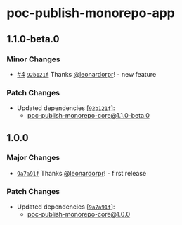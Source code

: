 # poc-publish-monorepo-app

## 1.1.0-beta.0

### Minor Changes

- [#4](https://github.com/leonardorpr/poc-monorepo-publish-npm/pull/4) [`92b121f`](https://github.com/leonardorpr/poc-monorepo-publish-npm/commit/92b121f5b34f32640f5e3f7f80262eab877f2282) Thanks [@leonardorpr](https://github.com/leonardorpr)! - new feature

### Patch Changes

- Updated dependencies [[`92b121f`](https://github.com/leonardorpr/poc-monorepo-publish-npm/commit/92b121f5b34f32640f5e3f7f80262eab877f2282)]:
  - poc-publish-monorepo-core@1.1.0-beta.0

## 1.0.0

### Major Changes

- [`9a7a91f`](https://github.com/leonardorpr/poc-monorepo-publish-npm/commit/9a7a91f44f52c4ca022a3b3f3f5599b640aaa5d0) Thanks [@leonardorpr](https://github.com/leonardorpr)! - first release

### Patch Changes

- Updated dependencies [[`9a7a91f`](https://github.com/leonardorpr/poc-monorepo-publish-npm/commit/9a7a91f44f52c4ca022a3b3f3f5599b640aaa5d0)]:
  - poc-publish-monorepo-core@1.0.0
